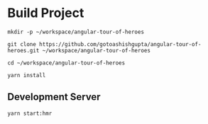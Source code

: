 # Build Project
```
mkdir -p ~/workspace/angular-tour-of-heroes

git clone https://github.com/gotoashishgupta/angular-tour-of-heroes.git ~/workspace/angular-tour-of-heroes

cd ~/workspace/angular-tour-of-heroes

yarn install
```

## Development Server
```
yarn start:hmr
```
